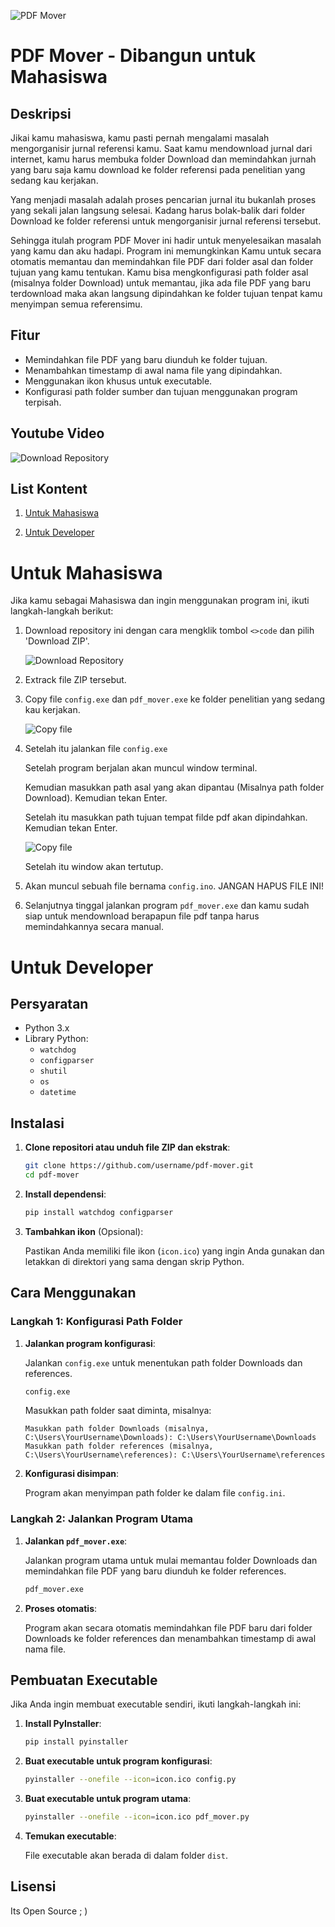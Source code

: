 ![PDF Mover](/src/images/banner.png)

# PDF Mover - Dibangun untuk Mahasiswa

## Deskripsi

Jikai kamu mahasiswa, kamu pasti pernah mengalami masalah mengorganisir jurnal referensi kamu. Saat kamu mendownload jurnal dari internet, kamu harus membuka folder Download dan memindahkan jurnah yang baru saja kamu download ke folder referensi pada penelitian yang sedang kau kerjakan.

Yang menjadi masalah adalah proses pencarian jurnal itu bukanlah proses yang sekali jalan langsung selesai. Kadang harus bolak-balik dari folder Download ke folder referensi untuk mengorganisir jurnal referensi tersebut.

Sehingga itulah program PDF Mover ini hadir untuk menyelesaikan masalah yang kamu dan aku hadapi.
Program ini memungkinkan Kamu untuk secara otomatis memantau dan memindahkan file PDF dari folder asal dan folder tujuan yang kamu tentukan. Kamu bisa mengkonfigurasi path folder asal (misalnya folder Download) untuk memantau, jika ada file PDF yang baru terdownload maka akan langsung dipindahkan ke folder tujuan tenpat kamu menyimpan semua referensimu.

## Fitur

- Memindahkan file PDF yang baru diunduh ke folder tujuan.
- Menambahkan timestamp di awal nama file yang dipindahkan.
- Menggunakan ikon khusus untuk executable.
- Konfigurasi path folder sumber dan tujuan menggunakan program terpisah.

## Youtube Video

![Download Repository](/src/images/thumbnail.png)

## List Kontent

1. [Untuk Mahasiswa](#untuk-mahasiswa)

2. [Untuk Developer](#untuk-developer)


# Untuk Mahasiswa

Jika kamu sebagai Mahasiswa dan ingin menggunakan program ini, ikuti langkah-langkah berikut:

1. Download repository ini dengan cara mengklik tombol `<>code`  dan pilih 'Download ZIP'.

    ![Download Repository](/src/images/um1.png)

2. Extrack file ZIP tersebut.

3. Copy file `config.exe` dan `pdf_mover.exe` ke folder penelitian yang sedang kau kerjakan.

    ![Copy file](/src/images/um2.png)

4. Setelah itu jalankan file `config.exe`
    
    Setelah program berjalan akan muncul window terminal.

    Kemudian masukkan path asal yang akan dipantau (Misalnya path folder Download). Kemudian tekan Enter.

    Setelah itu masukkan path tujuan tempat filde pdf akan dipindahkan. Kemudian tekan Enter.

    ![Copy file](/src/images/um3.png)

    Setelah itu window akan tertutup.

5. Akan muncul sebuah file bernama `config.ino`. JANGAN HAPUS FILE INI!

6. Selanjutnya tinggal jalankan program `pdf_mover.exe` dan kamu sudah siap untuk mendownload berapapun file pdf tanpa harus memindahkannya secara manual.



# Untuk Developer

## Persyaratan

- Python 3.x
- Library Python:
  - `watchdog`
  - `configparser`
  - `shutil`
  - `os`
  - `datetime`

## Instalasi

1. **Clone repositori atau unduh file ZIP dan ekstrak**:

    ```sh
    git clone https://github.com/username/pdf-mover.git
    cd pdf-mover
    ```

2. **Install dependensi**:

    ```sh
    pip install watchdog configparser
    ```

3. **Tambahkan ikon** (Opsional):

   Pastikan Anda memiliki file ikon (`icon.ico`) yang ingin Anda gunakan dan letakkan di direktori yang sama dengan skrip Python.

## Cara Menggunakan

### Langkah 1: Konfigurasi Path Folder

1. **Jalankan program konfigurasi**:
   
    Jalankan `config.exe` untuk menentukan path folder Downloads dan references.

    ```sh
    config.exe
    ```

    Masukkan path folder saat diminta, misalnya:

    ```
    Masukkan path folder Downloads (misalnya, C:\Users\YourUsername\Downloads): C:\Users\YourUsername\Downloads
    Masukkan path folder references (misalnya, C:\Users\YourUsername\references): C:\Users\YourUsername\references
    ```

2. **Konfigurasi disimpan**:

    Program akan menyimpan path folder ke dalam file `config.ini`.

### Langkah 2: Jalankan Program Utama

1. **Jalankan `pdf_mover.exe`**:

    Jalankan program utama untuk mulai memantau folder Downloads dan memindahkan file PDF yang baru diunduh ke folder references.

    ```sh
    pdf_mover.exe
    ```

2. **Proses otomatis**:

    Program akan secara otomatis memindahkan file PDF baru dari folder Downloads ke folder references dan menambahkan timestamp di awal nama file.

## Pembuatan Executable

Jika Anda ingin membuat executable sendiri, ikuti langkah-langkah ini:

1. **Install PyInstaller**:

    ```sh
    pip install pyinstaller
    ```

2. **Buat executable untuk program konfigurasi**:

    ```sh
    pyinstaller --onefile --icon=icon.ico config.py
    ```

3. **Buat executable untuk program utama**:

    ```sh
    pyinstaller --onefile --icon=icon.ico pdf_mover.py
    ```

4. **Temukan executable**:

    File executable akan berada di dalam folder `dist`.

## Lisensi

Its Open Source ; )
